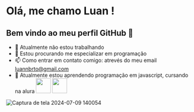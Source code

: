 # Olá, me chamo Luan ! 
## Bem vindo ao meu perfil GitHub 👋 
- 🔭 Atualmente não estou trabalhando
- 👯 Estou procurando me especializar em programação
- 📫 Como entrar em contato comigo: atrevés do meu email luannbrto@gmail.com
- 🌱 Atualmente estou aprendendo programação em javascript, cursando na alura <img loading="lazy" src="https://cdn.jsdelivr.net/gh/devicons/devicon/icons/java/java-original.svg" width="40" height="40"/> <img loading="lazy" src="https://cdn.jsdelivr.net/gh/devicons/devicon/icons/linux/linux-original.svg" width="40" height="40"/>

![Captura de tela 2024-07-09 140054](https://github.com/luaan13/luaan13/assets/166620389/29db189a-31bd-48e8-b553-0f3642f3a845 "Captura de tela 2024-07-09 140054")

